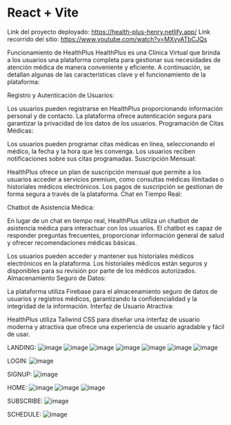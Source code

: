 # React + Vite

Link del proyecto deployado: https://health-plus-henry.netlify.app/
Link recorrido del sitio: https://www.youtube.com/watch?v=MXvyATbCJQs

Funcionamiento de HealthPlus
HealthPlus es una Clínica Virtual que brinda a los usuarios una plataforma completa para gestionar sus necesidades de atención médica de manera conveniente y eficiente. A continuación, se detallan algunas de las características clave y el funcionamiento de la plataforma:

Registro y Autenticación de Usuarios:

Los usuarios pueden registrarse en HealthPlus proporcionando información personal y de contacto.
La plataforma ofrece autenticación segura para garantizar la privacidad de los datos de los usuarios.
Programación de Citas Médicas:

Los usuarios pueden programar citas médicas en línea, seleccionando el médico, la fecha y la hora que les convenga.
Los usuarios reciben notificaciones sobre sus citas programadas.
Suscripción Mensual:

HealthPlus ofrece un plan de suscripción mensual que permite a los usuarios acceder a servicios premium, como consultas médicas ilimitadas o historiales médicos electrónicos.
Los pagos de suscripción se gestionan de forma segura a través de la plataforma.
Chat en Tiempo Real:

Chatbot de Asistencia Médica:

En lugar de un chat en tiempo real, HealthPlus utiliza un chatbot de asistencia médica para interactuar con los usuarios.
El chatbot es capaz de responder preguntas frecuentes, proporcionar información general de salud y ofrecer recomendaciones médicas básicas.

Los usuarios pueden acceder y mantener sus historiales médicos electrónicos en la plataforma.
Los historiales médicos están seguros y disponibles para su revisión por parte de los médicos autorizados.
Almacenamiento Seguro de Datos:

La plataforma utiliza Firebase para el almacenamiento seguro de datos de usuarios y registros médicos, garantizando la confidencialidad y la integridad de la información.
Interfaz de Usuario Atractiva:

HealthPlus utiliza Tailwind CSS para diseñar una interfaz de usuario moderna y atractiva que ofrece una experiencia de usuario agradable y fácil de usar.


LANDING:
![image](https://github.com/LeonardoEMicale/PF-HealthPlus/assets/124411705/1323a161-6047-4a45-ad1c-a4b7c1eacfd0)
![image](https://github.com/LeonardoEMicale/PF-HealthPlus/assets/124411705/1e9a3cb4-c7cb-46e7-8afb-3decad943a7c)
![image](https://github.com/LeonardoEMicale/PF-HealthPlus/assets/124411705/f568b36b-0572-432d-be43-fa37eca70eca)
![image](https://github.com/LeonardoEMicale/PF-HealthPlus/assets/124411705/5fdc997c-5a84-48b9-972c-76ff8b202ac5)
![image](https://github.com/LeonardoEMicale/PF-HealthPlus/assets/124411705/b0f5a89e-d4c2-4d92-8645-d6cdcbc6a983)
![image](https://github.com/LeonardoEMicale/PF-HealthPlus/assets/124411705/d4ff8a1a-a1c4-4b4d-9d49-df626a515fc2)
![image](https://github.com/LeonardoEMicale/PF-HealthPlus/assets/124411705/9bc11ad6-f5f9-4b69-bb6b-db75ce4d4d1e)

LOGIN:
![image](https://github.com/LeonardoEMicale/PF-HealthPlus/assets/124411705/657868b7-b26d-460f-810e-af502535bd3c)

SIGNUP:
![image](https://github.com/LeonardoEMicale/PF-HealthPlus/assets/124411705/9e3ea31c-bfdd-4e03-9b96-7ab04a5d0a5a)

HOME:
![image](https://github.com/LeonardoEMicale/PF-HealthPlus/assets/124411705/046b5f7c-1ff0-4ddd-82ee-47ba8d1f76b1)
![image](https://github.com/LeonardoEMicale/PF-HealthPlus/assets/124411705/021db24d-ee50-4e79-a6bd-b6baf41867f5)
![image](https://github.com/LeonardoEMicale/PF-HealthPlus/assets/124411705/e942060c-eca6-4b78-9886-28132f0d9c93)

SUBSCRIBE:
![image](https://github.com/LeonardoEMicale/PF-HealthPlus/assets/124411705/2e35ab37-b48b-47dd-8c6a-1929d671d7a8)


SCHEDULE:
![image](https://github.com/LeonardoEMicale/PF-HealthPlus/assets/124411705/9c0f685e-cb04-4281-b364-f7042c90a4e1)







